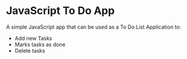 # JavaScript To Do App

A simple JavaScript app that can be used as a To Do List Application to:
- Add new Tasks
- Marks tasks as done
- Delete tasks

